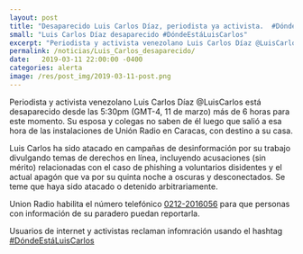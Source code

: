 ```yaml
---
layout: post
title: "Desaparecido Luis Carlos Díaz, periodista ya activista.  #DóndeEstáLuisCarlos"
small: "Luis Carlos Díaz desaparecido #DóndeEstáLuisCarlos"
excerpt: "Periodista y activista venezolano Luis Carlos Díaz @LuisCarlos está desaparecido desde las 5:30pm del 11 de marzo"
permalink: /noticias/Luis_Carlos_desaparecido/
date:   2019-03-11 22:00:00 -0400
categories: alerta
image: /res/post_img/2019-03-11-post.png
---
```


Periodista y activista venezolano Luis Carlos Díaz @LuisCarlos está desaparecido desde las 5:30pm (GMT-4, 11 de marzo)  más de 6 horas para este momento. Su esposa y colegas no saben de él  luego que salió a esa hora de las instalaciones de Unión Radio en Caracas, con destino a su casa.

Luis Carlos ha sido atacado en campañas de desinformación por su trabajo divulgando temas de derechos en línea, incluyendo acusaciones (sin mérito) relacionadas con el caso de phishing a voluntarios disidentes y el actual apagón que va por su quinta noche a oscuras y desconectados. Se teme que haya sido atacado o detenido arbitrariamente.

Union Radio habilita el número telefónico [0212-2016056](tel:+582122016056) para que personas con información de su paradero puedan reportarla.

Usuarios de internet y activistas reclaman infomración usando el hashtag  [#DóndeEstáLuisCarlos](https://twitter.com/hashtag/DóndeEstáLuisCarlos?src=hash)
